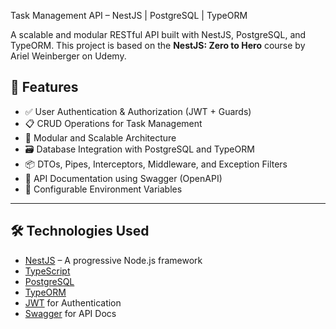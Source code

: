 
 Task Management API – NestJS | PostgreSQL | TypeORM

A scalable and modular RESTful API built with NestJS, PostgreSQL, and TypeORM. This project is based on the **NestJS: Zero to Hero** course by Ariel Weinberger on Udemy.

## 🚀 Features

- ✅ User Authentication & Authorization (JWT + Guards)
- 📋 CRUD Operations for Task Management
- 🧱 Modular and Scalable Architecture
- 🗃️ Database Integration with PostgreSQL and TypeORM
- 📦 DTOs, Pipes, Interceptors, Middleware, and Exception Filters
- 📘 API Documentation using Swagger (OpenAPI)
- 🔐 Configurable Environment Variables

---

## 🛠️ Technologies Used

- [NestJS](https://nestjs.com/) – A progressive Node.js framework
- [TypeScript](https://www.typescriptlang.org/)
- [PostgreSQL](https://www.postgresql.org/)
- [TypeORM](https://typeorm.io/)
- [JWT](https://jwt.io/) for Authentication
- [Swagger](https://swagger.io/) for API Docs
